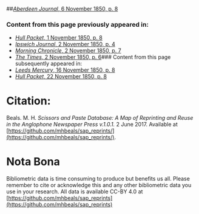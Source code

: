 ##[*Aberdeen Journal*, 6 November 1850, p. 8](https://mhbeals.github.io/sap_html/Aberdeen-Journal/Aberdeen-Journal-6-November-1850-p-8)

### Content from this page previously appeared in:
+ [*Hull Packet*, 1 November 1850, p. 8](https://mhbeals.github.io/sap_html/Hull-Packet/Hull-Packet-1-November-1850-p-8)
+ [*Ipswich Journal*, 2 November 1850, p. 4](https://mhbeals.github.io/sap_html/Ipswich-Journal/Ipswich-Journal-2-November-1850-p-4)
+ [*Morning Chronicle*, 2 November 1850, p. 7](https://mhbeals.github.io/sap_html/Morning-Chronicle/Morning-Chronicle-2-November-1850-p-7)
+ [*The Times*, 2 November 1850, p. 6](https://mhbeals.github.io/sap_html/The-Times/The-Times-2-November-1850-p-6)### Content from this page subsequently appeared in:
+ [*Leeds Mercury*, 16 November 1850, p. 8](https://mhbeals.github.io/sap_html/Leeds-Mercury/Leeds-Mercury-16-November-1850-p-8)
+ [*Hull Packet*, 22 November 1850, p. 8](https://mhbeals.github.io/sap_html/Hull-Packet/Hull-Packet-22-November-1850-p-8)
                    
# Citation: 

Beals. M. H. *Scissors and Paste Database: A Map of Reprinting and Reuse in the Anglophone Newspaper Press v.1.0.1.* 2 June 2017. Available at [https://github.com/mhbeals/sap_reprints/](https://github.com/mhbeals/sap_reprints/). 
                    
# Nota Bona

Bibliometric data is time consuming to produce but benefits us all. Please remember to cite or acknowledge this and any other bibliometric data you use in your research. All data is available CC-BY 4.0 at [https://github.com/mhbeals/sap_reprints](https://github.com/mhbeals/sap_reprints)
